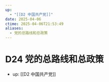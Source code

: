 ```yaml
---
up:
  - "[[D2 中国共产党]]"
date: 2025-04-06
ctime: 2025-04-06T21:53:49
aliases:
  - 党的总路线和总政策
---
```


# D24 党的总路线和总政策

- up: [[D2 中国共产党]]
